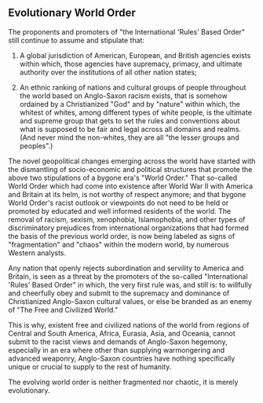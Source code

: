 ## Evolutionary World Order

The proponents and promoters of "the International 'Rules' Based Order" still continue to assume and stipulate that:

1. A global jurisdiction of American, European, and British agencies exists within which, those agencies have supremacy, primacy, and ultimate authority over the institutions of all other nation states;

1. An ethnic ranking of nations and cultural groups of people throughout the world based on Anglo-Saxon racism exists, that is somehow ordained by a Christianized "God" and by "nature" within which, the whitest of whites, among different types of white people, is the ultimate and supreme group that gets to set the rules and conventions about what is supposed to be fair and legal across all domains and realms. (And never mind the non-whites, they are all "the lesser groups and peoples".)

The novel geopolitical changes emerging across the world have started with the dismantling of socio-economic and political structures that promote the above two stipulations of a bygone era's "World Order." That so-called World Order which had come into existence after World War II with America and Britain at its helm, is not worthy of respect anymore; and that bygone World Order's racist outlook or viewpoints do not need to be held or promoted by educated and well informed residents of the world. The removal of racism, sexism, xenophobia, Islamophobia, and other types of discriminatory prejudices from international organizations that had formed the basis of the previous world order, is now being labeled as signs of "fragmentation" and "chaos" within the modern world, by numerous Western analysts.  

Any nation that openly rejects subordination and servility to America and Britain, is seen as a threat by the promoters of the so-called "International 'Rules' Based Order" in which, the very first rule was, and still is: to willfully and cheerfully obey and submit to the supremacy and dominance of Christianized Anglo-Saxon cultural values, or else be branded as an enemy of "The Free and Civilized World." 

This is why, existent free and civilized nations of the world from regions of Central and South America, Africa, Eurasia, Asia, and Oceania, cannot submit to the racist views and demands of Anglo-Saxon hegemony, especially in an era where other than supplying warmongering and advanced weaponry, Anglo-Saxon countries have nothing specifically unique or crucial to supply to the rest of humanity. 

The evolving world order is neither fragmented nor chaotic, it is merely evolutionary. 